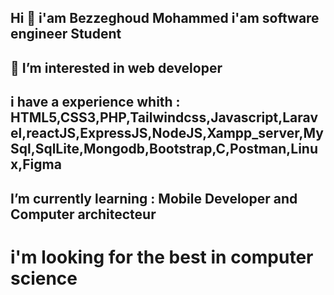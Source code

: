 <h2> Hi 👋 i'am<b> Bezzeghoud Mohammed</b> i'am <b>software engineer Student </b> </h2>
<h2> 👀 I’m interested in<b> web developer </b></h2>
<h2>
  i have a experience whith : <br>
    HTML5,CSS3,PHP,Tailwindcss,Javascript,Laravel,reactJS,ExpressJS,NodeJS,Xampp_server,MySql,SqlLite,Mongodb,Bootstrap,C,Postman,Linux,Figma
</h2>
<h2>I’m currently learning : <b>Mobile Developer</b> and <b>Computer architecteur</b></h2>
<h1>i'm looking for the best in computer science</h1>
